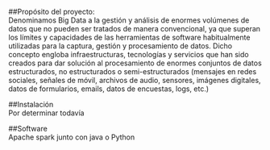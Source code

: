 ##Propósito del proyecto:</br>
Denominamos Big Data a la gestión y análisis de enormes volúmenes de datos que no pueden ser tratados de manera convencional, ya que superan los límites y capacidades de las herramientas de software habitualmente utilizadas para la captura, gestión y procesamiento de datos.
Dicho concepto engloba infraestructuras, tecnologías y servicios que han sido creados para dar solución al procesamiento de enormes conjuntos de datos estructurados, no estructurados o semi-estructurados (mensajes en redes sociales, señales de móvil, archivos de audio, sensores, imágenes digitales, datos de formularios, emails, datos de encuestas, logs, etc.) 

##Instalación</br>
Por determinar todavía

##Software</br>
Apache spark junto con java o Python 
